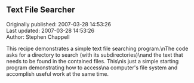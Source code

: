## Text File Searcher  
Originally published: 2007-03-28 14:53:26  
Last updated: 2007-03-28 14:53:26  
Author: Stephen Chappell  
  
This recipe demonstrates a simple text file searching program.\nThe code asks for a directory to search (with its subdirectories)\nand the text that needs to be found in the contained files. This\nis just a simple starting program demonstrating how to access\na computer's file system and accomplish useful work at the same time.